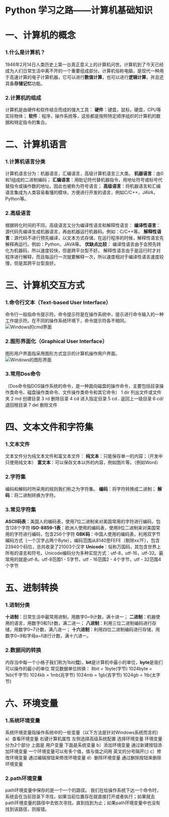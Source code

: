 # Python 学习之路——计算机基础知识

# 一、计算机的概念

### 1.什么是计算机？
   1946年2月14日人类历史上第一台真正意义上的计算机问世。计算机到了今天已经成为人们日常生活中离不开的一个重要组成部分。计算机俗称电脑，是现代一种用于高速计算的电子计算机器，它可以进行**数值计算**，也可以进行**逻辑计算**，并且还具备**存储记忆**功能。
### 2.计算机的组成
计算机是由硬件和软件结合而成的强大工具：
**硬件**：键盘，鼠标，硬盘，CPU等实际物体；
**软件**：程序，操作系统等，这些都是按照特定顺序组织的计算机的数据和特定指令的集合。
# 二、计算机语言
### 1.计算机语言分类
计算机语言分为：机器语言，汇编语言，高级计算机语言三大类。
**机器语言**：由0和1组成的二进制编码；
**汇编语言**：用助记符代替机器指令，用地址符号或标号代替指令或操作数的地址。因此也被称为符号语言；
**高级语言**：将机器语言和汇编语言集成为人类容易看懂的模块，方便进行开发的语言，例如C/C++，JAVA，Python等。
### 2.高级语言
根据转化时间的不同，高级语言又分为编译性语言和解释性语言：
**编译性语言**：源代码先编译生成机器语言，再由机器运行机器码。例如：C/C++等。
**解释性语言**：源代码不进行预先编译，以文本方式存储，在运行程序的时候，解释性语言先解释再运行。例如：Python，JAVA等。
**优缺点比较**：
编译性语言由于会预先转化为机器码，所以速度较快，但是跨平台型不好。
解释性语言由于是运行时才对程序进行解释，而且每运行一次就要解释一次，所以速度相对于编译性语言速度较慢，但是其跨平台型良好。
# 三、计算机交互方式
### 1.命令行文本（Text-based User Interface）
命令行一般指命令提示符。命令提示符是在操作系统中，提示进行命令输入的一种工作提示符。在不同的操作系统环境下，命令提示符各不相同。
![Windows的cmd界面](http://blog-img-figure.oss-cn-chengdu.aliyuncs.com/img/20190926220044827.png)
### 2.图形界面化（Graphical User Interface）
图形用户界面指采用图形方式显示的计算机操作用户界面。![Windows的图形界面](http://blog-img-figure.oss-cn-chengdu.aliyuncs.com/img/20190926220238621.jpg)
### 3.常用Dos命令
（Dos命令指DOS操作系统的命令，是一种面向磁盘的操作命令，主要包括目录操作类命令、磁盘操作类命令、文件操作类命令和其它命令）
1    dir    列出文件或文件夹
2    md    创建目录
3    rd    删除目录
4    cd    进入指定目录
5    cd..    返回上一级目录
6    cd/    退回根目录
7    del    删除文件
# 四、文本文件和字符集
### 1.文本文件
文本文件分为纯文本文件和富文本文件：
**纯文本**：只能保存单一的内容；（开发中只使用纯文本）
**富文本**：可以保存文本以外的内容，例如图片等。（例如Word）
### 2.字符集
编码和解码时所采用的规则我们称之为字符集。
**编码**：将字符转换成二进制；
**解码**：将二进制转换为字符。
### 3.常见字符集
**ASCII码表**：美国人的编码表，使用7位二进制来对美国常用的字符进行编码，包含128个字符
**ISO-8859-1表**：欧洲人使用的编码表，使用8位二进制来对美国常用的字符进行编码，包含256个字符
**GBK码**：中国人使用的编码表，利用双字节编码方式（一个汉字占两个Byte），编码范围从8140至FEFE（剔除xx7F），包含23940个码位，总共收录了21003个汉字
**Unicode**：俗称万国码，其包含世界上所有的语言和符号。Unicode编码分为多种实现方式：utf-8，utf-16，utf-32。最常用的就是utf-8。utf-8范围1 - 5字节，utf - 16范围2 - 4个字节，utf - 32范围4个字节

# 五、进制转换
### 1.进制分类
**十进制**：日常生活中最常用进制，用数字0~9计数，满十进一；
**二进制**：机器使用的语言，用数字0和1计数，满二进一；
**八进制**：利用三位二进制编码进行存储，用数字0~7计数，满八进一；
**十六进制**：利用四位二进制编码进行存储，用数字0~9和字母a~f进行计数，满十六进一。

### 2.数据间的转换
内存当中每一个小格子我们称为1bit(**位**)，**bit**是计算机中最小的单位，**byte**是我们可以操作的最小的单位
常见数据单位转换：
8bit = 1byte(字节)
1024byte = 1kb(千字节)
1024kb = 1mb(兆字节)
1024mb = 1gb(吉字节)
1024gb = 1tb(太字节)
# 六、环境变量
### 1.系统环境变量
系统环境变量指操作系统中的一些变量（以下方法是针对Windows系统而言的）
a）查看环境变量
右键计算机属性
左侧选择高级系统配置
选择环境变量
环境变量 分为2个部分 上面是 用户变量 下面是系统变量
b）添加环境变量
通过新建按钮添加环境变量
一个环境变量可以有多个值，值与值之间用 英文的分号隔开(;)
c）修改环境变量
通过编辑按钮来修改环境变量
d）删除环境变量
通过删除按钮来删除环境变量
### 2.path环境变量
path环境变量中保存的是一个一个的路径。
我们在给操作系统下达一个命令时，系统会在当前目录下寻找，如果当前位置存在就直接打开或者执行；如果就去path环境变量的路径中去依次寻找，直到找到为止；如果path环境变量中也没有找到该路径，则报错。